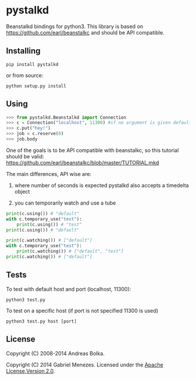 pystalkd
========

Beanstalkd bindings for python3.
This library is based on https://github.com/earl/beanstalkc and should be API compatible.

Installing
-------
```
pip install pystalkd
```
or from source:
```
python setup.py install
```

Using
------
```python
>>> from pystalkd.Beanstalkd import Connection
>>> c = Connection("localhost", 11300) #if no argument is given default configuration is used
>>> c.put("hey!")
>>> job = c.reserve(0)
>>> job.body
```
One of the goals is to be API compatible with beanstalkc, so this tutorial should be valid: https://github.com/earl/beanstalkc/blob/master/TUTORIAL.mkd

The main differences, API wise are: 

1) where number of seconds is expected pystalkd also accepts a timedelta object

2) you can temporarily watch and use a tube
  ```python
  print(c.using()) # "default"
  with c.temporary_use("test"):
      print(c.using()) # "test"
  print(c.using()) # "default"
  
  print(c.watching()) # ["default"]
  with c.temporary_use("test"):
      print(c.watching()) # ["default", "test"]
  print(c.watching()) # ["default"]
  ```



Tests
-------
To test with default host and port (localhost, 11300): 
```
python3 test.py
```
To test on a specific host (if port is not specified 11300 is used)
```
python3 test.py host [port]
```

License
-------

Copyright (C) 2008-2014 Andreas Bolka.

Copyright (C) 2014 Gabriel Menezes.
Licensed under the [Apache License,Version 2.0][license].

[license]: http://www.apache.org/licenses/LICENSE-2.0

